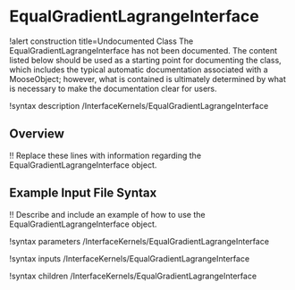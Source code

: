 # EqualGradientLagrangeInterface

!alert construction title=Undocumented Class
The EqualGradientLagrangeInterface has not been documented. The content listed below should be used as a starting point for
documenting the class, which includes the typical automatic documentation associated with a
MooseObject; however, what is contained is ultimately determined by what is necessary to make the
documentation clear for users.

!syntax description /InterfaceKernels/EqualGradientLagrangeInterface

## Overview

!! Replace these lines with information regarding the EqualGradientLagrangeInterface object.

## Example Input File Syntax

!! Describe and include an example of how to use the EqualGradientLagrangeInterface object.

!syntax parameters /InterfaceKernels/EqualGradientLagrangeInterface

!syntax inputs /InterfaceKernels/EqualGradientLagrangeInterface

!syntax children /InterfaceKernels/EqualGradientLagrangeInterface

